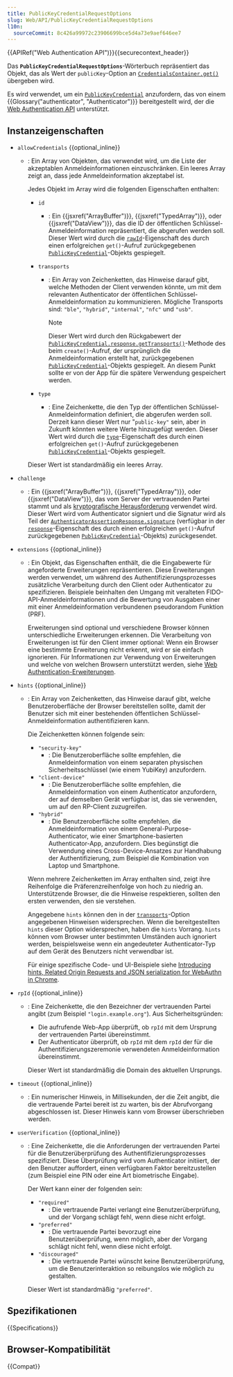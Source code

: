 ```yaml
---
title: PublicKeyCredentialRequestOptions
slug: Web/API/PublicKeyCredentialRequestOptions
l10n:
  sourceCommit: 8c426a99972c23906699bce5d4a73e9aef646ee7
---
```


{{APIRef("Web Authentication API")}}{{securecontext_header}}

Das **`PublicKeyCredentialRequestOptions`**-Wörterbuch repräsentiert das Objekt, das als Wert der `publicKey`-Option an [`CredentialsContainer.get()`](/de/docs/Web/API/CredentialsContainer/get) übergeben wird.

Es wird verwendet, um ein [`PublicKeyCredential`](/de/docs/Web/API/PublicKeyCredential) anzufordern, das von einem {{Glossary("authenticator", "Authenticator")}} bereitgestellt wird, der die [Web Authentication API](/de/docs/Web/API/Web_Authentication_API) unterstützt.

## Instanzeigenschaften

- `allowCredentials` {{optional_inline}}
  - : Ein Array von Objekten, das verwendet wird, um die Liste der akzeptablen Anmeldeinformationen einzuschränken. Ein leeres Array zeigt an, dass jede Anmeldeinformation akzeptabel ist.

    Jedes Objekt im Array wird die folgenden Eigenschaften enthalten:
    - `id`
      - : Ein {{jsxref("ArrayBuffer")}}, {{jsxref("TypedArray")}}, oder {{jsxref("DataView")}}, das die ID der öffentlichen Schlüssel-Anmeldeinformation repräsentiert, die abgerufen werden soll. Dieser Wert wird durch die [`rawId`](/de/docs/Web/API/PublicKeyCredential/rawId)-Eigenschaft des durch einen erfolgreichen `get()`-Aufruf zurückgegebenen [`PublicKeyCredential`](/de/docs/Web/API/PublicKeyCredential)-Objekts gespiegelt.

    - `transports`
      - : Ein Array von Zeichenketten, das Hinweise darauf gibt, welche Methoden der Client verwenden könnte, um mit dem relevanten Authenticator der öffentlichen Schlüssel-Anmeldeinformation zu kommunizieren. Mögliche Transports sind: `"ble"`, `"hybrid"`, `"internal"`, `"nfc"` und `"usb"`.

        > [!NOTE]
        > Dieser Wert wird durch den Rückgabewert der [`PublicKeyCredential.response.getTransports()`](/de/docs/Web/API/AuthenticatorAttestationResponse/getTransports)-Methode des beim `create()`-Aufruf, der ursprünglich die Anmeldeinformation erstellt hat, zurückgegebenen [`PublicKeyCredential`](/de/docs/Web/API/PublicKeyCredential)-Objekts gespiegelt.
        > An diesem Punkt sollte er von der App für die spätere Verwendung gespeichert werden.

    - `type`
      - : Eine Zeichenkette, die den Typ der öffentlichen Schlüssel-Anmeldeinformation definiert, die abgerufen werden soll. Derzeit kann dieser Wert nur "`public-key"` sein, aber in Zukunft könnten weitere Werte hinzugefügt werden. Dieser Wert wird durch die [`type`](/de/docs/Web/API/Credential/type)-Eigenschaft des durch einen erfolgreichen `get()`-Aufruf zurückgegebenen [`PublicKeyCredential`](/de/docs/Web/API/PublicKeyCredential)-Objekts gespiegelt.

    Dieser Wert ist standardmäßig ein leeres Array.

- `challenge`
  - : Ein {{jsxref("ArrayBuffer")}}, {{jsxref("TypedArray")}}, oder {{jsxref("DataView")}}, das vom Server der vertrauenden Partei stammt und als [kryptografische Herausforderung](https://en.wikipedia.org/wiki/Challenge%E2%80%93response_authentication) verwendet wird. Dieser Wert wird vom Authenticator signiert und die Signatur wird als Teil der [`AuthenticatorAssertionResponse.signature`](/de/docs/Web/API/AuthenticatorAssertionResponse/signature) (verfügbar in der [`response`](/de/docs/Web/API/PublicKeyCredential/response)-Eigenschaft des durch einen erfolgreichen `get()`-Aufruf zurückgegebenen [`PublicKeyCredential`](/de/docs/Web/API/PublicKeyCredential)-Objekts) zurückgesendet.

- `extensions` {{optional_inline}}
  - : Ein Objekt, das Eigenschaften enthält, die die Eingabewerte für angeforderte Erweiterungen repräsentieren. Diese Erweiterungen werden verwendet, um während des Authentifizierungsprozesses zusätzliche Verarbeitung durch den Client oder Authenticator zu spezifizieren. Beispiele beinhalten den Umgang mit veralteten FIDO-API-Anmeldeinformationen und die Bewertung von Ausgaben einer mit einer Anmeldeinformation verbundenen pseudorandom Funktion (PRF).

    Erweiterungen sind optional und verschiedene Browser können unterschiedliche Erweiterungen erkennen. Die Verarbeitung von Erweiterungen ist für den Client immer optional: Wenn ein Browser eine bestimmte Erweiterung nicht erkennt, wird er sie einfach ignorieren. Für Informationen zur Verwendung von Erweiterungen und welche von welchen Browsern unterstützt werden, siehe [Web Authentication-Erweiterungen](/de/docs/Web/API/Web_Authentication_API/WebAuthn_extensions).

- `hints` {{optional_inline}}
  - : Ein Array von Zeichenketten, das Hinweise darauf gibt, welche Benutzeroberfläche der Browser bereitstellen sollte, damit der Benutzer sich mit einer bestehenden öffentlichen Schlüssel-Anmeldeinformation authentifizieren kann.

    Die Zeichenketten können folgende sein:
    - `"security-key"`
      - : Die Benutzeroberfläche sollte empfehlen, die Anmeldeinformation von einem separaten physischen Sicherheitsschlüssel (wie einem YubiKey) anzufordern.
    - `"client-device"`
      - : Die Benutzeroberfläche sollte empfehlen, die Anmeldeinformation von einem Authenticator anzufordern, der auf demselben Gerät verfügbar ist, das sie verwenden, um auf den RP-Client zuzugreifen.
    - `"hybrid"`
      - : Die Benutzeroberfläche sollte empfehlen, die Anmeldeinformation von einem General-Purpose-Authenticator, wie einer Smartphone-basierten Authenticator-App, anzufordern. Dies begünstigt die Verwendung eines Cross-Device-Ansatzes zur Handhabung der Authentifizierung, zum Beispiel die Kombination von Laptop und Smartphone.

    Wenn mehrere Zeichenketten im Array enthalten sind, zeigt ihre Reihenfolge die Präferenzreihenfolge von hoch zu niedrig an. Unterstützende Browser, die die Hinweise respektieren, sollten den ersten verwenden, den sie verstehen.

    Angegebene `hints` können den in der [`transports`](#transports)-Option angegebenen Hinweisen widersprechen. Wenn die bereitgestellten `hints` dieser Option widersprechen, haben die `hints` Vorrang. `hints` können vom Browser unter bestimmten Umständen auch ignoriert werden, beispielsweise wenn ein angedeuteter Authenticator-Typ auf dem Gerät des Benutzers nicht verwendbar ist.

    Für einige spezifische Code- und UI-Beispiele siehe [Introducing hints, Related Origin Requests and JSON serialization for WebAuthn in Chrome](https://developer.chrome.com/blog/passkeys-updates-chrome-129#hints).

- `rpId` {{optional_inline}}
  - : Eine Zeichenkette, die den Bezeichner der vertrauenden Partei angibt (zum Beispiel `"login.example.org"`). Aus Sicherheitsgründen:
    - Die aufrufende Web-App überprüft, ob `rpId` mit dem Ursprung der vertrauenden Partei übereinstimmt.
    - Der Authenticator überprüft, ob `rpId` mit dem `rpId` der für die Authentifizierungszeremonie verwendeten Anmeldeinformation übereinstimmt.

    Dieser Wert ist standardmäßig die Domain des aktuellen Ursprungs.

- `timeout` {{optional_inline}}
  - : Ein numerischer Hinweis, in Millisekunden, der die Zeit angibt, die die vertrauende Partei bereit ist zu warten, bis der Abrufvorgang abgeschlossen ist. Dieser Hinweis kann vom Browser überschrieben werden.

- `userVerification` {{optional_inline}}
  - : Eine Zeichenkette, die die Anforderungen der vertrauenden Partei für die Benutzerüberprüfung des Authentifizierungsprozesses spezifiziert. Diese Überprüfung wird vom Authenticator initiiert, der den Benutzer auffordert, einen verfügbaren Faktor bereitzustellen (zum Beispiel eine PIN oder eine Art biometrische Eingabe).

    Der Wert kann einer der folgenden sein:
    - `"required"`
      - : Die vertrauende Partei verlangt eine Benutzerüberprüfung, und der Vorgang schlägt fehl, wenn diese nicht erfolgt.
    - `"preferred"`
      - : Die vertrauende Partei bevorzugt eine Benutzerüberprüfung, wenn möglich, aber der Vorgang schlägt nicht fehl, wenn diese nicht erfolgt.
    - `"discouraged"`
      - : Die vertrauende Partei wünscht keine Benutzerüberprüfung, um die Benutzerinteraktion so reibungslos wie möglich zu gestalten.

    Dieser Wert ist standardmäßig `"preferred"`.

## Spezifikationen

{{Specifications}}

## Browser-Kompatibilität

{{Compat}}
